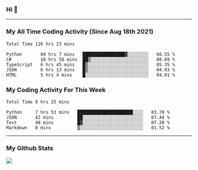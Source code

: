 ### Hi 🙂

---

### My All Time Coding Activity (Since Aug 18th 2021)
<!--START_SECTION:waka-all-->
```text
Total Time 126 hrs 23 mins

Python       84 hrs 7 mins   ████████████████▓░░░░░░░░   66.55 % 
C#           10 hrs 58 mins  ██▒░░░░░░░░░░░░░░░░░░░░░░   08.69 % 
TypeScript   6 hrs 45 mins   █▒░░░░░░░░░░░░░░░░░░░░░░░   05.35 % 
JSON         6 hrs 13 mins   █▒░░░░░░░░░░░░░░░░░░░░░░░   04.93 % 
HTML         5 hrs 4 mins    █░░░░░░░░░░░░░░░░░░░░░░░░   04.01 % 
```
<!--END_SECTION:waka-all-->

### My Coding Activity For This Week
<!--START_SECTION:waka-week-->
```text
Total Time 9 hrs 25 mins

Python     7 hrs 53 mins   █████████████████████░░░░   83.70 % 
JSON       42 mins         ██░░░░░░░░░░░░░░░░░░░░░░░   07.44 % 
Text       40 mins         █▓░░░░░░░░░░░░░░░░░░░░░░░   07.20 % 
Markdown   8 mins          ▒░░░░░░░░░░░░░░░░░░░░░░░░   01.52 % 
```
<!--END_SECTION:waka-week-->

---

### My Github Stats
[![](https://github-readme-stats.vercel.app/api?username=eroxl&count_private=true&show_icons=true&include_all_commits=true&theme=onedark)](https://github.com/Eroxl)
